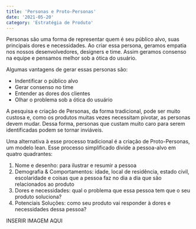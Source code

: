 ```yaml
---
title: 'Personas e Proto-Personas'
date: '2021-05-20'
category: 'Estratégia de Produto'
---
```


Personas são uma forma de representar quem é seu público alvo, suas principais dores e necessidades. Ao criar essa persona, geramos empatia nos nossos desenvolvedores, designers e time. Assim geramos consenso na equipe e pensamos melhor sob a ótica do usuário.

Algumas vantagens de gerar essas personas são:
- Indentificar o público alvo
- Gerar consenso no time
- Entender as dores dos clientes
- Olhar o problema sob a ótica do usuário

A pesquisa e criação de Personas, da forma tradicional, pode ser muito custosa e, como os produtos muitas vezes necessitam pivotar, as personas devem mudar. Dessa forma, personas que custam muito caro para serem identificadas podem se tornar inviáveis.

Uma alternativa à esse processo tradicional é a criação de Proto-Personas, um modelo lean. Esse processo simplificado divide a pessoa-alvo em quatro quadrantes:
1. Nome e desenho: para ilustrar e resumir a pessoa
2. Demografia & Comportamentos: idade, local de residência, estado civil, escolaridade e coisas que a pessoa faz no dia a dia que são relacionados ao produto
3. Dores e necessidades: qual o problema que essa pessoa tem que o seu produto soluciona?
4. Potenciais Soluções: como seu produto vai responder à dores e necessidades dessa pessoa?

INSERIR IMAGEM AQUI

